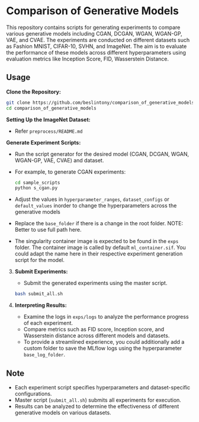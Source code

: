 # Comparison of Generative Models

This repository contains scripts for generating experiments to compare various generative models including CGAN, DCGAN, WGAN, WGAN-GP, VAE, and CVAE. The experiments are conducted on different datasets such as Fashion MNIST, CIFAR-10, SVHN, and ImageNet. The aim is to evaluate the performance of these models across different hyperparameters using evaluation metrics like Inception Score, FID, Wasserstein Distance.

## Usage

**Clone the Repository:**

```bash
git clone https://github.com/beslintony/comparison_of_generative_models.git
cd comparison_of_generative_models
```

**Setting Up the ImageNet Dataset:**

- Refer `preprocess/README.md`

**Generate Experiment Scripts:**

- Run the script generator for the desired model (CGAN, DCGAN, WGAN, WGAN-GP, VAE, CVAE) and dataset.
- For example, to generate CGAN experiments:

  ```bash
  cd sample_scripts
  python s_cgan.py
  ```

- Adjust the values in `hyperparameter_ranges`, `dataset_configs` or `default_values` inorder to change the hyperparameters across the generative models
- Replace the `base_folder` if there is a change in the root folder. NOTE: Better to use full path here.
- The singularity container image is expected to be found in the `exps` folder. The container image is called by default `ml_container.sif`. You could adapt the name here in their respective experiment generation script for the model.

3. **Submit Experiments:**

   - Submit the generated experiments using the master script.

   ```bash
   bash submit_all.sh
   ```

4. **Interpreting Results:**
   - Examine the logs in `exps/logs` to analyze the performance progress of each experiment.
   - Compare metrics such as FID score, Inception score, and Wasserstein distance across different models and datasets.
   - To provide a streamlined experience, you could additionally add a custom folder to save the MLflow logs using the hyperparameter `base_log_folder`.

## Note

- Each experiment script specifies hyperparameters and dataset-specific configurations.
- Master script (`submit_all.sh`) submits all experiments for execution.
- Results can be analyzed to determine the effectiveness of different generative models on various datasets.
